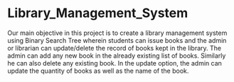 # Library_Management_System

Our main objective in this project is to create a library management system using Binary Search Tree wherein students can issue books and the admin or librarian can update/delete the record of books kept in the library. The admin can add any new book in the already existing list of books. Similarly he can also delete any existing book. In the update option, the admin can update the quantity of books as well as the name of the book. 
